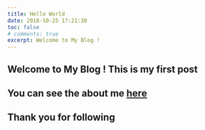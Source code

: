```yaml
---
title: Hello World
date: 2018-10-25 17:21:30
toc: false
# comments: true
excerpt: Welcome to My Blog !
---
```

## Welcome to My Blog ! This is my first post ##

## You can see the about me [here](https://mundi-xu.github.io/about/) ##

## Thank you for following ###
